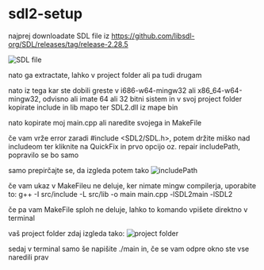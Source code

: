 # sdl2-setup
najprej downloadate SDL file iz https://github.com/libsdl-org/SDL/releases/tag/release-2.28.5

![SDL file](https://github.com/CrushedCookieNut/sdl2-setup/assets/96495881/73e0f83d-c36b-4ee0-beb0-36c410e4a62a)

nato ga extractate, lahko v project folder ali pa tudi drugam

nato iz tega kar ste dobili greste v i686-w64-mingw32 ali x86_64-w64-mingw32, odvisno ali imate 64 ali 32 bitni sistem in v svoj project folder kopirate include in lib mapo ter SDL2.dll iz mape bin

nato kopirate moj main.cpp ali naredite svojega in MakeFile

če vam vrže error zaradi #include <SDL2/SDL.h>, potem držite miško nad includeom ter kliknite na QuickFix in prvo opcijo oz. repair includePath, popravilo se bo samo

samo prepirčajte se, da izgleda potem tako
![includePath](https://github.com/CrushedCookieNut/sdl2-setup/assets/96495881/7c499387-804b-474c-973c-9947aaac22d4)

če vam ukaz v MakeFileu ne deluje, ker nimate mingw compilerja, uporabite to: g++ -I src/include -L src/lib -o main main.cpp -lSDL2main -lSDL2

če pa vam MakeFile sploh ne deluje, lahko to komando vpišete direktno v terminal

vaš project folder zdaj izgleda tako:
![project folder](https://github.com/CrushedCookieNut/sdl2-setup/assets/96495881/7bc56788-74fd-4524-87a2-d1523a07d7d6)

sedaj v terminal samo še napišite ./main in, če se vam odpre okno ste vse naredili prav
